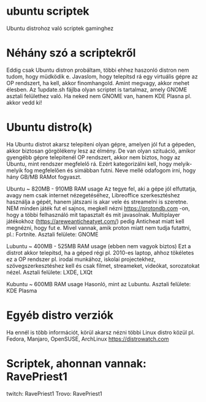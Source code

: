 # ubuntu scriptek
Ubuntu distrohoz való scriptek gaminghez

# Néhány szó a scriptekről
Eddig csak Ubuntu distron probáltam, többi ehhez haszonló distron nem tudom, hogy müdködik e. Javaslom, hogy telepitsd rá egy virtuális gépre az OP rendszert, ha
kell, akkor finomhangold. Amint megvagy, akkor mehet élesben. Az 1update.sh fájlba olyan scriptet is tartalmaz, amely GNOME asztali felülethez való. Ha neked nem GNOME van, hanem KDE Plasna pl. akkor vedd ki!

# Ubuntu distro(k)
Ha Ubuntu distrot akarsz telepiteni olyan gépre, amelyen jól fut a gépeden, akkor biztosan görgölékeny lesz az élmény. De van olyan szituáció, amikor gyengébb gépre telepitenél OP rendszert, akkor nem biztos, hogy az Ubuntu, mint rendszer megfelelő rá. Ezért kategorizálni kell, hogy melyik-melyik fog megfelelően és simábban futni. Neve mellé odafogom irni, hogy hány GB/MB RAMot fogyaszt.

Ubuntu ~ 820MB - 910MB RAM usage
Az tegye fel, aki a gépe jól elfuttatja, avagy nem csak internet nézegetéséhez, Libreoffice szerkesztéshez használja a gépét, hanem játszani is akar vele és streamelni is szeretne. NEM minden játék fut el sajnos, megkell nézni https://protondb.com -on, hogy a többi felhasználó mit tapasztalt és mit javasolnak. Multiplayer játékokhoz (https://areweanticheatyet.com/) pedig Anticheat miatt kell megnézni, hogy fut e. Mivel vannak, amik proton miatt nem tudja futattni, pl.: Fortnite.  Asztali felülete: GNOME

Lubuntu ~ 400MB - 525MB RAM usage (ebben nem vagyok biztos)
Ezt a distrot akkor telepitsd, ha a géped régi pl. 2010-es laptop, ahhoz tökéletes ez a OP rendszer pl. irodai munkához, iskolai projectekhez, szövegszerkesztéshez kell és csak filmet, streameket, videókat, sorozatokat nézel.
Asztali felülete: LXDE, LXQt

Kubuntu ~ 600MB RAM usage 
Hasonló, mint az Lubuntu. Asztali felülete: KDE Plasma

# Egyéb distro verziók
Ha ennél is több információt, körül akarsz nézni többi Linux distro közül pl. Fedora, Manjaro, OpenSUSE, ArchLinux
https://distrowatch.com

# Scriptek, ahonnan vannak: RavePriest1
twitch: RavePriest1
Trovo: RavePriest1
